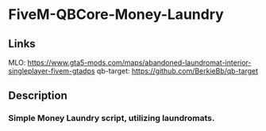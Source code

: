 # FiveM-QBCore-Money-Laundry

## Links
MLO: https://www.gta5-mods.com/maps/abandoned-laundromat-interior-singleplayer-fivem-gtadps
qb-target: https://github.com/BerkieBb/qb-target

## Description
### Simple Money Laundry script, utilizing laundromats.